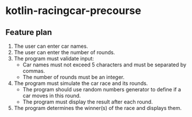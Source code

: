 # kotlin-racingcar-precourse
## Feature plan

1. The user can enter car names.
2. The user can enter the number of rounds.
3. The program must validate input:
    - Car names must not exceed 5 characters and must be separated by commas.
    - The number of rounds must be an integer.
4. The program must simulate the car race and its rounds.
    - The program should use random numbers generator to define if a car moves in this round. 
    - The program must display the result after each round.
5. The program determines the winner(s) of the race and displays them.